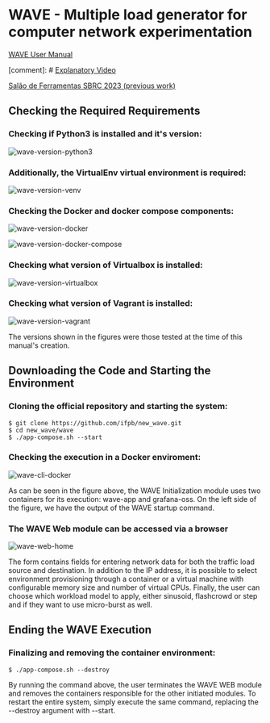 # WAVE - Multiple load generator for computer network experimentation

[WAVE User Manual](WAVE_User_Manual.pdf)

[comment]: # [Explanatory Video](https://www.youtube.com/watch?v=AOsvDJgxGQ8&ab_channel=JeffersonLucasFerreiradaSilva)

[Salão de Ferramentas SBRC 2023 (previous work)](https://doi.org/10.5753/sbrc_estendido.2023.712)

## Checking the Required Requirements

### Checking if Python3 is installed and it's version:

![wave-version-python3](https://raw.githubusercontent.com/danilocb21/new_wave/c2974ed5a4b03ab40aa85418343aed6240e7c49f/screenshots/wave-version-python32.png)

### Additionally, the VirtualEnv virtual environment is required:

![wave-version-venv](https://raw.githubusercontent.com/danilocb21/new_wave/c2974ed5a4b03ab40aa85418343aed6240e7c49f/screenshots/wave-version-venv2.png)


### Checking the Docker and docker compose components:

![wave-version-docker](https://raw.githubusercontent.com/danilocb21/new_wave/c2974ed5a4b03ab40aa85418343aed6240e7c49f/screenshots/wave-version-docker2.png)

![wave-version-docker-compose](https://raw.githubusercontent.com/danilocb21/new_wave/c2974ed5a4b03ab40aa85418343aed6240e7c49f/screenshots/wave-version-docker-compose2.png)

### Checking what version of Virtualbox is installed:

![wave-version-virtualbox](https://raw.githubusercontent.com/danilocb21/new_wave/c2974ed5a4b03ab40aa85418343aed6240e7c49f/screenshots/wave-version-virtualbox2.png)

### Checking what version of Vagrant is installed:

![wave-version-vagrant](https://raw.githubusercontent.com/danilocb21/new_wave/c2974ed5a4b03ab40aa85418343aed6240e7c49f/screenshots/wave-version-vagrant2.png)

The versions shown in the figures were those tested at the time of this manual's creation.

## Downloading the Code and Starting the Environment

### Cloning the official repository and starting the system:

```
$ git clone https://github.com/ifpb/new_wave.git
$ cd new_wave/wave
$ ./app-compose.sh --start
```

### Checking the execution in a Docker enviroment:

![wave-cli-docker](https://raw.githubusercontent.com/danilocb21/new_wave/c2974ed5a4b03ab40aa85418343aed6240e7c49f/screenshots/wave-cli-docker2.png)

As can be seen in the figure above, the WAVE Initialization module uses two containers for its execution: wave-app and grafana-oss. On the left side of the figure, we have the output of the WAVE startup command.

### The WAVE Web module can be accessed via a browser

![wave-web-home](https://raw.githubusercontent.com/danilocb21/new_wave/c2974ed5a4b03ab40aa85418343aed6240e7c49f/screenshots/wave-2.png)

The form contains fields for entering network data for both the traffic load source and destination. In addition to the IP address, it is possible to select environment provisioning through a container or a virtual machine with configurable memory size and number of virtual CPUs. Finally, the user can choose which workload model to apply, either sinusoid, flashcrowd or step and if they want to use micro-burst as well.

## Ending the WAVE Execution

### Finalizing and removing the container environment:

```
$ ./app-compose.sh --destroy
```

By running the command above, the user terminates the WAVE WEB module and removes the containers responsible for the other initiated modules. To restart the entire system, simply execute the same command, replacing the --destroy argument with --start.
